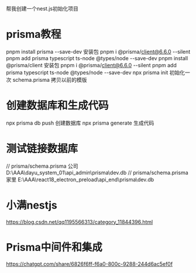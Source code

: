 帮我创建一个nest.js初始化项目

# prisma教程
pnpm install     prisma --save-dev    安装包        pnpm i @prisma/client@6.6.0 --silent  pnpm add prisma typescript ts-node @types/node --save-dev
pnpm install     @prisma/client       安装包        pnpm i @prisma/client@6.6.0 --silent  pnpm add prisma typescript ts-node @types/node --save-dev
npx prisma init                    初始化一次
schema.prisma                      拷贝以前的模版

# 创建数据库和生成代码
npx prisma db push                 创建数据库
npx prisma generate                生成代码

# 测试链接数据库
// prisma/schema.prisma    公司     D:\AAA\dayu_system_01\api_admin\prisma\dev.db
// prisma/schema.prisma    家里     E:\AAA\react18_electron_preload\api_end\prisma\dev.db




# 小满nestjs
https://blog.csdn.net/qq1195566313/category_11844396.html


# Prisma中间件和集成
https://chatgpt.com/share/6826f6ff-f6a0-800c-9288-244d6ac5ef0f


